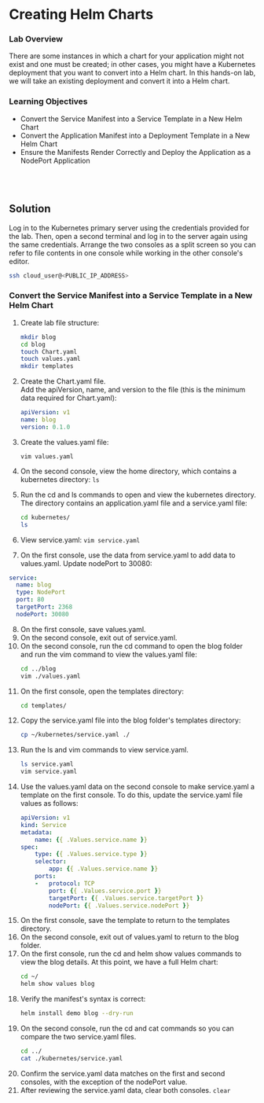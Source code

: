 # Creating Helm Charts

### Lab Overview
There are some instances in which a chart for your application might not exist and one must be created; in other cases, you might have a Kubernetes deployment that you want to convert into a Helm chart. In this hands-on lab, we will take an existing deployment and convert it into a Helm chart.

### Learning Objectives
- Convert the Service Manifest into a Service Template in a New Helm Chart
- Convert the Application Manifest into a Deployment Template in a New Helm Chart
- Ensure the Manifests Render Correctly and Deploy the Application as a NodePort Application

<br><br>

## Solution
Log in to the Kubernetes primary server using the credentials provided for the lab. Then, open a second terminal and log in to the server again using the same credentials. Arrange the two consoles as a split screen so you can refer to file contents in one console while working in the other console's editor.

```sh
ssh cloud_user@<PUBLIC_IP_ADDRESS>
```


### Convert the Service Manifest into a Service Template in a New Helm Chart

1. Create lab file structure:

    ```sh
    mkdir blog
    cd blog
    touch Chart.yaml
    touch values.yaml
    mkdir templates
    ```
2. Create the Chart.yaml file.<br>
Add the apiVersion, name, and version to the file (this is the minimum data required for Chart.yaml):

    ```yaml
    apiVersion: v1
    name: blog
    version: 0.1.0
    ```

3. Create the values.yaml file:

    `vim values.yaml`

4. On the second console, view the home directory, which contains a kubernetes directory:
    `ls`
5. Run the cd and ls commands to open and view the kubernetes directory. The directory contains an application.yaml file and a service.yaml file:
    ```sh
    cd kubernetes/
    ls
    ```
6. View service.yaml:
    `vim service.yaml`
7. On the first console, use the data from service.yaml to add data to values.yaml. Update nodePort to 30080:
```yaml
service:
  name: blog
  type: NodePort
  port: 80
  targetPort: 2368
  nodePort: 30080
```
8. On the first console, save values.yaml.
9. On the second console, exit out of service.yaml.
10. On the second console, run the cd command to open the blog folder and run the vim command to view the values.yaml file:
    ```sh
    cd ../blog
    vim ./values.yaml
    ```
11. On the first console, open the templates directory:
    ```sh
    cd templates/
    ```
12. Copy the service.yaml file into the blog folder's templates directory:
    ```sh
    cp ~/kubernetes/service.yaml ./
    ```
13. Run the ls and vim commands to view service.yaml.
    ```sh
    ls service.yaml
    vim service.yaml
    ```
14. Use the values.yaml data on the second console to make service.yaml a template on the first console. To do this, update the service.yaml file values as follows:
    ```yaml
    apiVersion: v1
    kind: Service
    metadata:
        name: {{ .Values.service.name }}
    spec:
        type: {{ .Values.service.type }}
        selector:
            app: {{ .Values.service.name }}
        ports:
        -   protocol: TCP
            port: {{ .Values.service.port }}
            targetPort: {{ .Values.service.targetPort }}
            nodePort: {{ .Values.service.nodePort }}
    ```
15. On the first console, save the template to return to the templates directory.
16. On the second console, exit out of values.yaml to return to the blog folder.
17. On the first console, run the cd and helm show values commands to view the blog details. At this point, we have a full Helm chart:
    ```sh
    cd ~/
    helm show values blog
    ```
18. Verify the manifest's syntax is correct:
    ```sh
    helm install demo blog --dry-run
    ```
19. On the second console, run the cd and cat commands so you can compare the two service.yaml files.
    ```sh
    cd ../
    cat ./kubernetes/service.yaml
    ```
20. Confirm the service.yaml data matches on the first and second consoles, with the exception of the nodePort value.
21. After reviewing the service.yaml data, clear both consoles.
    `clear`

<br><br><br>
